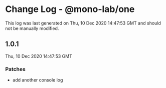 # Change Log - @mono-lab/one

This log was last generated on Thu, 10 Dec 2020 14:47:53 GMT and should not be manually modified.

## 1.0.1
Thu, 10 Dec 2020 14:47:53 GMT

### Patches

- add another console log

